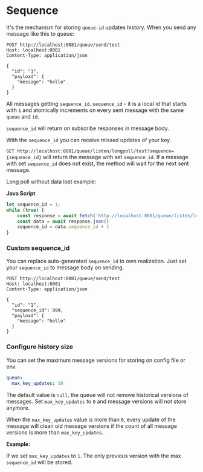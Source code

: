 # Sequence

It's the mechanism for storing `queue-id` updates history.
When you send any message like this to queue:
```http request
POST http://localhost:8081/queue/send/test
Host: localhost:8081
Content-Type: application/json

{
  "id": "1",
  "payload": {
    "message": "hello"
  }
}
```

All messages getting `sequence_id`.
`sequence_id` - it is a local id that starts with `1` and atomically increments on every sent message with the same `queue` and `id`.

`sequence_id` will return on subscribe responses in message body.

With the `sequence_id` you can receive missed updates of your key.

`GET http://localhost:8081/queue/listen/longpoll/test?sequence={sequence_id}` will return the message with set `sequence_id`.
If a message with set `sequence_id` does not exist, the method will wait for the next sent message.

Long poll without data lost example:

**Java Script**
```js
let sequence_id = 1;
while (true) {
    const response = await fetch('http://localhost:8081/queue/listen/longpoll/test?sequence=' + sequence_id)
    const data = await response.json()
    sequence_id = data.sequence_id + 1
}
```

### Custom sequence_id
You can replace auto-generated `sequence_id` to own realization.
Just set your `sequence_id` to message body on sending.
```http request
POST http://localhost:8081/queue/send/test
Host: localhost:8081
Content-Type: application/json

{
  "id": "1",
  "sequence_id": 999,
  "payload": {
    "message": "hello"
  }
}
```

### Configure history size
You can set the maximum message versions for storing on config file or env.
```yaml
queue:
  max_key_updates: 10
```

The default value is `null`, the queue will not remove historical versions of messages.
Set `max_key_updates` to `0` and message versions will not store anymore.

When the `max_key_updates` value is more than `0`, 
every update of the message will clean old message versions
if the count of all message versions is more than `max_key_updates`.

**Example:**

If we set `max_key_updates` to `1`. 
The only previous version with the max `sequence_id` will be stored.